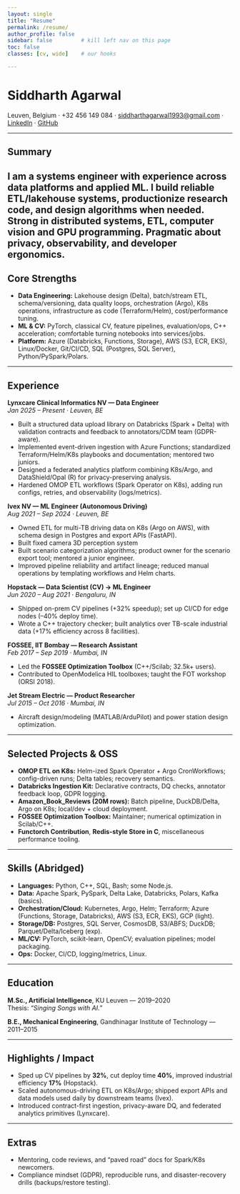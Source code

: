 ```yaml
---
layout: single
title: "Resume"
permalink: /resume/
author_profile: false
sidebar: false         # kill left nav on this page
toc: false
classes: [cv, wide]    # our hooks

---
```


# Siddharth Agarwal
Leuven, Belgium · +32 456 149 084 · siddharthagarwal1993@gmail.com · [LinkedIn](https://www.linkedin.com/in/siddharth-agarwal-1990b576/) · [GitHub](https://github.com/Siddharth11235)

---

## Summary
I am a systems engineer with experience across data platforms and applied ML. I build reliable ETL/lakehouse systems, productionize research code, and design algorithms when needed. Strong in distributed systems, ETL, computer vision and GPU programming. Pragmatic about privacy, observability, and developer ergonomics.
---

## Core Strengths
- **Data Engineering:** Lakehouse design (Delta), batch/stream ETL, schema/versioning, data quality loops, orchestration (Argo), K8s operations, infrastructure as code (Terraform/Helm), cost/performance tuning.  
- **ML & CV:** PyTorch, classical CV, feature pipelines, evaluation/ops, C++ acceleration; comfortable turning notebooks into services/jobs.  
- **Platform:** Azure (Databricks, Functions, Storage), AWS (S3, ECR, EKS), Linux/Docker, Git/CI/CD, SQL (Postgres, SQL Server), Python/PySpark/Polars.  

---

## Experience

**Lynxcare Clinical Informatics NV — Data Engineer**  
*Jan 2025 – Present · Leuven, BE*  
* Built a structured data upload library on Databricks (Spark + Delta) with validation contracts and feedback to annotators/CDM team (GDPR-aware).  
* Implemented event-driven ingestion with Azure Functions; standardized Terraform/Helm/K8s playbooks and documentation; mentored two juniors.  
* Designed a federated analytics platform combining K8s/Argo, and DataShield/Opal (R) for privacy-preserving analysis.  
* Hardened OMOP ETL workflows (Spark Operator on K8s), adding run configs, retries, and observability (logs/metrics).  

**Ivex NV — ML Engineer (Autonomous Driving)**  
*Aug 2021 – Sep 2024 · Leuven, BE*  
* Owned ETL for multi-TB driving data on K8s (Argo on AWS), with schema design in Postgres and export APIs (FastAPI). 
* Built fixed camera 3D perception system
* Built scenario categorization algorithms; product owner for the scenario export tool; mentored a junior engineer.  
* Improved pipeline reliability and artifact lineage; reduced manual operations by templating workflows and Helm charts.  

**Hopstack — Data Scientist (CV) → ML Engineer**  
*Jun 2020 – Aug 2021 · Bengaluru, IN*  
* Shipped on-prem CV pipelines (+32% speedup); set up CI/CD for edge nodes (–40% deploy time).  
* Wrote a C++ trajectory checker; built analytics over TB-scale industrial data (+17% efficiency across 8 facilities).  

**FOSSEE, IIT Bombay — Research Assistant**  
*Feb 2017 – Sep 2019 · Mumbai, IN*  
* Led the **FOSSEE Optimization Toolbox** (C++/Scilab; 32.5k+ users).  
* Contributed to OpenModelica HIL toolboxes; taught the FOT workshop (ORSI 2018).  

**Jet Stream Electric — Product Researcher**  
*Jul 2015 – Oct 2016 · Mumbai, IN*  
* Aircraft design/modeling (MATLAB/ArduPilot) and power station design optimization.  

---

## Selected Projects & OSS
- **OMOP ETL on K8s:** Helm-ized Spark Operator + Argo CronWorkflows; config-driven runs; Delta tables; recovery semantics.  
- **Databricks Ingestion Kit:** Declarative contracts, DQ checks, annotator feedback loop, GDPR logging.  
- **Amazon_Book_Reviews (20M rows):** Batch pipeline, DuckDB/Delta, Argo on K8s; local/dev + cloud deployment.  
- **FOSSEE Optimization Toolbox:** Maintainer; numerical optimization in Scilab/C++.  
- **Functorch Contribution**, **Redis-style Store in C**, miscellaneous performance tooling.  

---

## Skills (Abridged)
- **Languages:** Python, C++, SQL, Bash; some Node.js.  
- **Data:** Apache Spark, PySpark, Delta Lake, Databricks, Polars, Kafka (basics).  
- **Orchestration/Cloud:** Kubernetes, Argo, Helm; Terraform; Azure (Functions, Storage, Databricks), AWS (S3, ECR, EKS), GCP (light).  
- **Storage/DB:** Postgres, SQL Server, CosmosDB, S3/ABFS; DuckDB; Parquet/Delta/Iceberg (exp).  
- **ML/CV:** PyTorch, scikit-learn, OpenCV; evaluation pipelines; model packaging.  
- **Ops:** Docker, CI/CD, logging/metrics, Linux.  

---

## Education
**M.Sc., Artificial Intelligence**, KU Leuven — 2019–2020  
Thesis: *“Singing Songs with AI.”*  

**B.E., Mechanical Engineering**, Gandhinagar Institute of Technology — 2011–2015  

---

## Highlights / Impact
- Sped up CV pipelines by **32%**, cut deploy time **40%**, improved industrial efficiency **17%** (Hopstack).  
- Scaled autonomous-driving ETL on K8s/Argo; shipped export APIs and data models used daily by downstream teams (Ivex).  
- Introduced contract-first ingestion, privacy-aware DQ, and federated analytics primitives (Lynxcare).  

---

## Extras
- Mentoring, code reviews, and “paved road” docs for Spark/K8s newcomers.  
- Compliance mindset (GDPR), reproducible runs, and disaster-recovery drills (backups/restore testing).  
